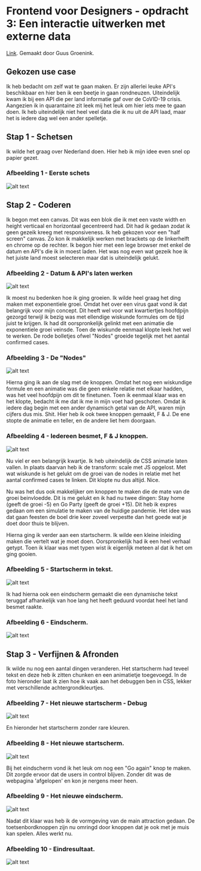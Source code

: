 # Frontend voor Designers - opdracht 3: Een interactie uitwerken met externe data
[Link](https://itsguus.github.io/frontend-voor-designers-1920/opdracht1/).  Gemaakt door Guus Groenink.


## Gekozen use case
Ik heb bedacht om zelf wat te gaan maken. Er zijn allerlei leuke API's beschikbaar en hier ben ik een beetje in gaan rondneuzen. Uiteindelijk kwam ik bij een API die per land informatie gaf over de CoVID-19 crisis. Aangezien ik in quarantaine zit leek mij het leuk om hier iets mee te gaan doen. Ik heb uiteindelijk niet heel veel data die ik nu uit de API laad, maar het is iedere dag wel een ander spelletje. 

## Stap 1 - Schetsen
Ik wilde het graag over Nederland doen. Hier heb ik mijn idee even snel op papier gezet.

### Afbeelding 1 - Eerste schets
![alt text][img1]
 


## Stap 2 - Coderen
Ik begon met een canvas. Dit was een blok die ik met een vaste width en height verticaal en horizontaal gecentreerd had. Dit had ik gedaan zodat ik geen gezeik kreeg met responsiveness. Ik heb gekozen voor een "half screen" canvas. Zo kon ik makkelijk werken met brackets op de linkerhelft en chrome op de rechter.  Ik begon hier met een lege browser met enkel de datum en API's die ik in moest laden. Het was nog even wat gezeik hoe ik het juiste land moest selecteren maar dat is uiteindelijk gelukt. 

### Afbeelding 2 - Datum & API's laten werken

![alt text][img2]

Ik moest nu bedenken hoe ik ging groeien. Ik wilde heel graag het ding maken met exponentiele groei. Omdat het over een virus gaat vond ik dat belangrijk voor mijn concept. Dit heeft wel voor wat kwartiertjes hoofdpijn gezorgd terwijl ik bezig was met ellendige wiskunde formules om de tijd juist te krijgen. Ik had dit oorspronkelijk gelinkt met een animatie die exponentiele groei veinsde. Toen de wiskunde eenmaal klopte leek het wel te werken. De rode bolletjes ofwel "Nodes" groeide tegelijk met het aantal confirmed cases.

### Afbeelding 3 - De "Nodes"
![alt text][img3]

Hierna ging ik aan de slag met de knoppen. Omdat het nog een wiskundige formule en een animatie was die geen enkele relatie met elkaar hadden, was het veel hoofdpijn om dit te finetunen. Toen ik eenmaal klaar was en het klopte, bedacht ik me dat ik me in mijn voet had geschoten. Omdat ik iedere dag begin met een ander dynamisch getal van de API, waren mijn cijfers dus mis. Shit. Hier heb ik ook twee knoppen gemaakt, F & J. De ene stopte de animatie en teller, en de andere liet hem doorgaan. 

### Afbeelding 4 - Iedereen besmet, F & J knoppen.
![alt text][img4]

Nu viel er een belangrijk kwartje. Ik heb uiteindelijk de CSS animatie laten vallen. In plaats daarvan heb ik de transform: scale met JS opgelost. Met wat wiskunde is het gelukt om de groei van de nodes in relatie met het aantal confirmed cases te linken. Dit klopte nu dus altijd. Nice.

Nu was het dus ook makkelijker om knoppen te maken die de mate van de groei beinvloedde. Dit is me gelukt en ik had nu twee dingen: Stay home (geeft de groei -5) en Go Party (geeft de groei +15). Dit heb ik expres gedaan om een simulatie te maken van de huidige pandemie. Het idee was dat gaan feesten de boel drie keer zoveel verpestte dan het goede wat je doet door thuis te blijven. 

Hierna ging ik verder aan een startscherm. Ik wilde een kleine inleiding maken die vertelt wat je moet doen. Oorspronkelijk had ik een heel verhaal getypt. Toen ik klaar was met typen wist ik eigenlijk meteen al dat ik het om ging gooien. 

### Afbeelding 5 - Startscherm in tekst.
![alt text][img5]

Ik had hierna ook een eindscherm gemaakt die een dynamische tekst teruggaf afhankelijk van hoe lang het heeft geduurd voordat heel het land besmet raakte.

### Afbeelding 6 - Eindscherm.
![alt text][img6]


## Stap 3 - Verfijnen & Afronden

Ik wilde nu nog een aantal dingen veranderen. Het startscherm had teveel tekst en deze heb ik zitten chunken en een animatietje toegevoegd. In de foto hieronder laat ik zien hoe ik vaak aan het debuggen ben in CSS, lekker met verschillende achtergrondkleurtjes.

### Afbeelding 7 - Het nieuwe startscherm  - Debug 
![alt text][img7]

En hieronder het startscherm zonder rare kleuren.

### Afbeelding 8 - Het nieuwe startscherm.
![alt text][img8]

Bij het eindscherm vond ik het leuk om nog een "Go again" knop te maken. Dit zorgde ervoor dat de users in control blijven. Zonder dit was de webpagina 'afgelopen' en kon je nergens meer heen. 

### Afbeelding 9 - Het nieuwe eindscherm.
![alt text][img9]

Nadat dit klaar was heb ik de vormgeving van de main attraction gedaan. De toetsenbordknoppen zijn nu omringd door knoppen dat je ook met je muis kan spelen. Alles werkt nu.

### Afbeelding 10 - Eindresultaat.
![alt text][img10]




[img1]:https://raw.githubusercontent.com/itsguus/frontend-voor-designers-1920/master/opdracht3/md_img_opdr1/img000.jpg
 "Image 1"
[img2]:https://raw.githubusercontent.com/itsguus/frontend-voor-designers-1920/master/opdracht3/md_img_opdr1/img001.png
 "Image 2"
[img3]:https://raw.githubusercontent.com/itsguus/frontend-voor-designers-1920/master/opdracht3/md_img_opdr1/img002.png
 "Image 3"
[img4]:https://raw.githubusercontent.com/itsguus/frontend-voor-designers-1920/master/opdracht3/md_img_opdr1/img003.png
 "Image 4"
[img5]:https://raw.githubusercontent.com/itsguus/frontend-voor-designers-1920/master/opdracht3/md_img_opdr1/img004.png
 "Image 5"
[img6]:https://raw.githubusercontent.com/itsguus/frontend-voor-designers-1920/master/opdracht3/md_img_opdr1/img005.png
 "Image 6"
[img7]:https://raw.githubusercontent.com/itsguus/frontend-voor-designers-1920/master/opdracht3/md_img_opdr1/img006.png
 "Image 7"
[img8]:https://raw.githubusercontent.com/itsguus/frontend-voor-designers-1920/master/opdracht3/md_img_opdr1/img007.png
 "Image 8"
 [img9]:https://raw.githubusercontent.com/itsguus/frontend-voor-designers-1920/master/opdracht3/md_img_opdr1/img008.png
 "Image 9"
 
 [img10]:https://raw.githubusercontent.com/itsguus/frontend-voor-designers-1920/master/opdracht3/md_img_opdr1/img009.png
 "Image 10"

